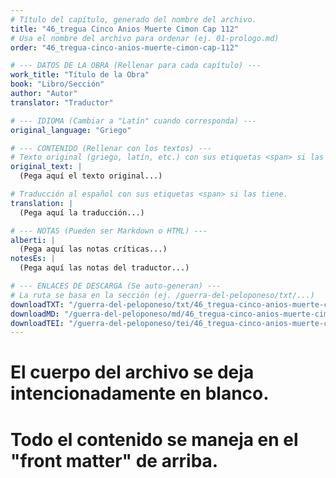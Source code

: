 ```yaml
---
# Título del capítulo, generado del nombre del archivo.
title: "46_tregua Cinco Anios Muerte Cimon Cap 112"
# Usa el nombre del archivo para ordenar (ej. 01-prologo.md)
order: "46_tregua-cinco-anios-muerte-cimon-cap-112"

# --- DATOS DE LA OBRA (Rellenar para cada capítulo) ---
work_title: "Título de la Obra"
book: "Libro/Sección"
author: "Autor"
translator: "Traductor"

# --- IDIOMA (Cambiar a "Latín" cuando corresponda) ---
original_language: "Griego"

# --- CONTENIDO (Rellenar con los textos) ---
# Texto original (griego, latín, etc.) con sus etiquetas <span> si las tiene.
original_text: |
  (Pega aquí el texto original...)

# Traducción al español con sus etiquetas <span> si las tiene.
translation: |
  (Pega aquí la traducción...)

# --- NOTAS (Pueden ser Markdown o HTML) ---
alberti: |
  (Pega aquí las notas críticas...)
notesEs: |
  (Pega aquí las notas del traductor...)

# --- ENLACES DE DESCARGA (Se auto-generan) ---
# La ruta se basa en la sección (ej. /guerra-del-peloponeso/txt/...)
downloadTXT: "/guerra-del-peloponeso/txt/46_tregua-cinco-anios-muerte-cimon-cap-112.txt"
downloadMD: "/guerra-del-peloponeso/md/46_tregua-cinco-anios-muerte-cimon-cap-112.md"
downloadTEI: "/guerra-del-peloponeso/tei/46_tregua-cinco-anios-muerte-cimon-cap-112.xml"
---
```

# El cuerpo del archivo se deja intencionadamente en blanco.
# Todo el contenido se maneja en el "front matter" de arriba.